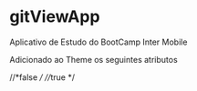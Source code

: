 # gitViewApp
Aplicativo de Estudo do BootCamp Inter Mobile






Adicionado ao Theme os seguintes atributos

//*<item name="windowActionBar">false</item> */
//*<item name="windowNoTitle">true</item>   */
